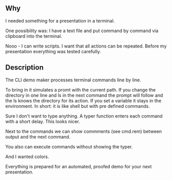 ## Why

I needed something for a presentation in a terminal.

One possibility was: I have a text file and put command by command via clipboard into the terminal.

Nooo - I can write scripts. I want that all actions can be repeated. Before my presentation everything was tested carefully.

## Description

The CLI demo maker processes terminal commands line by line. 

To bring in it simulates a promt with the current path. If you change the directory in one line and ls in the next command the prompt will follow and the ls knows the directory for its action. If you set a variable it stays in the environment. In short: it is like shell but with pre defined commands.

Sure I don't want to type anything. A typer function enters each command with a short delay. This looks nicer.

Next to the commands we can show commments (see cmd.rem) between output and the next command.

You also can execute commands without showing the typer.

And I wanted colors.

Everything is prepared for an automated, proofed demo for your next presentation.
